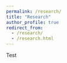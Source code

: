 ```yaml
---
permalink: /research/
title: "Research"
author_profile: true
redirect_from: 
  - /research/
  - /research.html
---
```


Test
